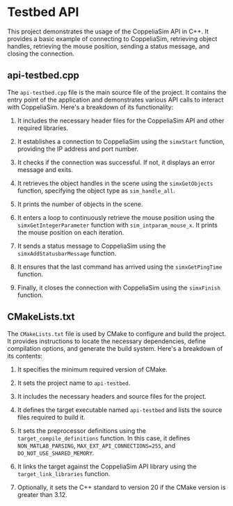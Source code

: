 # Testbed API

This project demonstrates the usage of the CoppeliaSim API in C++. It provides a basic example of connecting to CoppeliaSim, retrieving object handles, retrieving the mouse position, sending a status message, and closing the connection.

## api-testbed.cpp

The `api-testbed.cpp` file is the main source file of the project. It contains the entry point of the application and demonstrates various API calls to interact with CoppeliaSim. Here's a breakdown of its functionality:

1. It includes the necessary header files for the CoppeliaSim API and other required libraries.

2. It establishes a connection to CoppeliaSim using the `simxStart` function, providing the IP address and port number.

3. It checks if the connection was successful. If not, it displays an error message and exits.

4. It retrieves the object handles in the scene using the `simxGetObjects` function, specifying the object type as `sim_handle_all`.

5. It prints the number of objects in the scene.

6. It enters a loop to continuously retrieve the mouse position using the `simxGetIntegerParameter` function with `sim_intparam_mouse_x`. It prints the mouse position on each iteration.

7. It sends a status message to CoppeliaSim using the `simxAddStatusbarMessage` function.

8. It ensures that the last command has arrived using the `simxGetPingTime` function.

9. Finally, it closes the connection with CoppeliaSim using the `simxFinish` function.

## CMakeLists.txt

The `CMakeLists.txt` file is used by CMake to configure and build the project. It provides instructions to locate the necessary dependencies, define compilation options, and generate the build system. Here's a breakdown of its contents:

1. It specifies the minimum required version of CMake.

2. It sets the project name to `api-testbed`.

3. It includes the necessary headers and source files for the project.

4. It defines the target executable named `api-testbed` and lists the source files required to build it.

5. It sets the preprocessor definitions using the `target_compile_definitions` function. In this case, it defines `NON_MATLAB_PARSING`, `MAX_EXT_API_CONNECTIONS=255`, and `DO_NOT_USE_SHARED_MEMORY`.

6. It links the target against the CoppeliaSim API library using the `target_link_libraries` function.

7. Optionally, it sets the C++ standard to version 20 if the CMake version is greater than 3.12.